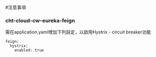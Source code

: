#注意事項

### cht-cloud-cw-eureka-feign
需在application.yaml增加下列設定，以啟用Hystrix - circuit breaker功能
~~~
feign:
  hystrix:
    enabled: true
~~~